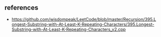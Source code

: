 ## references 

- https://github.com/wisdompeak/LeetCode/blob/master/Recursion/395.Longest-Substring-with-At-Least-K-Repeating-Characters/395.Longest-Substring-with-At-Least-K-Repeating-Characters_v2.cpp
